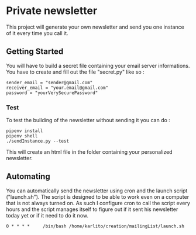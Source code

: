 # Private newsletter

This project will generate your own newsletter and send you one instance of it every time you call it.

## Getting Started

You will have to build a secret file containing your email server informations. You have to create and fill out the file "secret.py" like so :

```
sender_email = "sender@gmail.com"
receiver_email = "your.email@gmail.com"
password = "yourVerySecurePassword"
```

### Test

To test the building of the newsletter without sending it you can do :

```
pipenv install
pipenv shell
./sendInstance.py --test
```

This will create an html file in the folder containing your personalized newsletter.

## Automating

You can automatically send the newsletter using cron and the launch script ("launch.sh"). The script is designed to be able to work even on a computer that is not always turned on. As such I configure cron to call the script every hours and the script manages itself to figure out if it sent his newsletter today yet or if it need to do it now.

```
0 * * * *     /bin/bash /home/karlito/creation/mailingList/launch.sh
```
